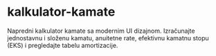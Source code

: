 # kalkulator-kamate
Napredni kalkulator kamate sa modernim UI dizajnom. Izračunajte jednostavnu i složenu kamatu, anuitetne rate, efektivnu kamatnu stopu (EKS) i pregledajte tabelu amortizacije.
